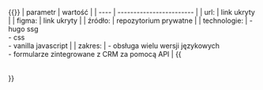 ---
---
{{<table class="mono">}}
| parametr | wartość |
| ---- | ------------------------ |
| url: | link ukryty |
| figma: | link ukryty |
| źródło: | repozytorium prywatne |
| technologie: | - hugo ssg<br>- css<br>- vanilla javascript |
| zakres: | - obsługa wielu wersji językowych<br>- formularze zintegrowane z CRM za pomocą API |
{{</table>}}